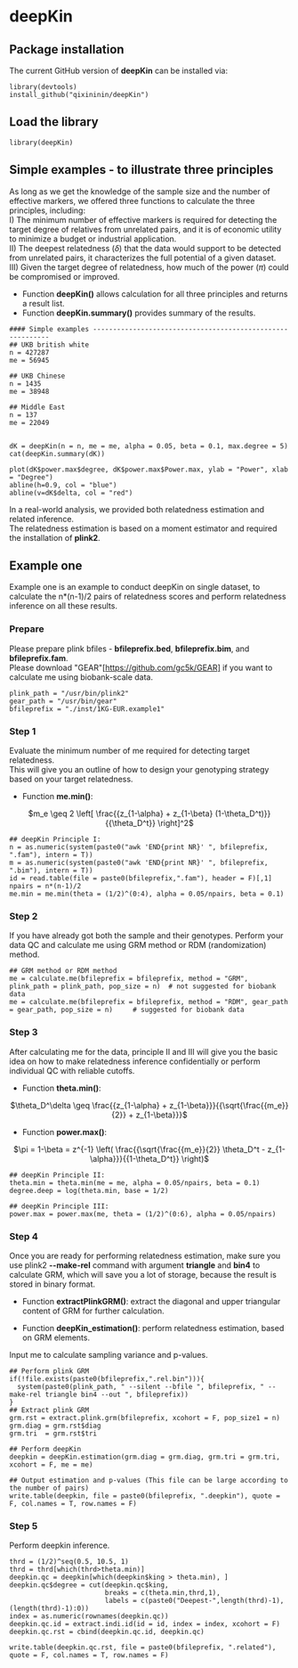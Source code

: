 # deepKin

## Package installation
The current GitHub version of **deepKin** can be installed via:
```
library(devtools)
install_github("qixininin/deepKin")
```

## Load the library
```
library(deepKin)
```

## Simple examples - to illustrate three principles
As long as we get the knowledge of the sample size and the number of effective markers, we offered three functions to calculate the three principles, including:    
I) The minimum number of effective markers is required for detecting the target degree of relatives from unrelated pairs, and it is of economic utility to minimize a budget or industrial application.    
II) The deepest relatedness ($\delta$) that the data would support to be detected from unrelated pairs, it characterizes the full potential of a given dataset.    
III) Given the target degree of relatedness, how much of the power ($\pi$) could be compromised or improved.


- Function **deepKin()** allows calculation for all three principles and returns a result list.
- Function **deepKin.summary()** provides summary of the results.
```
#### Simple examples -----------------------------------------------------------
## UKB british white
n = 427287
me = 56945

## UKB Chinese
n = 1435
me = 38948

## Middle East
n = 137
me = 22049


dK = deepKin(n = n, me = me, alpha = 0.05, beta = 0.1, max.degree = 5)
cat(deepKin.summary(dK))

plot(dK$power.max$degree, dK$power.max$Power.max, ylab = "Power", xlab = "Degree")
abline(h=0.9, col = "blue")
abline(v=dK$delta, col = "red")
```

In a real-world analysis, we provided both relatedness estimation and related inference.    
The relatedness estimation is based on a moment estimator and required the installation of **plink2**.    

## Example one
Example one is an example to conduct deepKin on single dataset, to calculate the n*(n-1)/2 pairs of relatedness scores and perform relatedness inference on all these results.

### Prepare
Please prepare plink bfiles - **bfileprefix.bed**, **bfileprefix.bim**, and **bfileprefix.fam**.   
Please download "GEAR"[https://github.com/gc5k/GEAR] if you want to calculate me using biobank-scale data.   
```
plink_path = "/usr/bin/plink2"
gear_path = "/usr/bin/gear"
bfileprefix = "./inst/1KG-EUR.example1"
```

### Step 1
Evaluate the minimum number of me required for detecting target relatedness.    
This will give you an outline of how to design your genotyping strategy based on your target relatedness.     
- Function **me.min()**:    
<center> $m_e \geq 2 \left[ \frac{{z_{1-\alpha} + z_{1-\beta} (1-\theta_D^t)}}{{\theta_D^t}} \right]^2$ </center>    


```
## deepKin Principle I:  
n = as.numeric(system(paste0("awk 'END{print NR}' ", bfileprefix, ".fam"), intern = T))
m = as.numeric(system(paste0("awk 'END{print NR}' ", bfileprefix, ".bim"), intern = T))
id = read.table(file = paste0(bfileprefix,".fam"), header = F)[,1]
npairs = n*(n-1)/2
me.min = me.min(theta = (1/2)^(0:4), alpha = 0.05/npairs, beta = 0.1)
```

### Step 2
If you have already got both the sample and their genotypes. Perform your data QC and calculate me using GRM method or RDM (randomization) method.    

```
## GRM method or RDM method
me = calculate.me(bfileprefix = bfileprefix, method = "GRM", plink_path = plink_path, pop_size = n)  # not suggested for biobank data
me = calculate.me(bfileprefix = bfileprefix, method = "RDM", gear_path = gear_path, pop_size = n)     # suggested for biobank data
```

### Step 3
After calculating me for the data, principle II and III will give you the basic idea on how to make relatedness inference confidentially or perform individual QC with reliable cutoffs.    

- Function **theta.min()**:    
<center>$\theta_D^\delta \geq \frac{{z_{1-\alpha} + z_{1-\beta}}}{{\sqrt{\frac{{m_e}}{2}} + z_{1-\beta}}}$</center>    

- Function **power.max()**:    
<center>$\pi = 1-\beta = z^{-1} \left( \frac{{\sqrt{\frac{{m_e}}{2}} \theta_D^t - z_{1-\alpha}}}{{1-\theta_D^t}} \right)$ </center>    

```
## deepKin Principle II:
theta.min = theta.min(me = me, alpha = 0.05/npairs, beta = 0.1)
degree.deep = log(theta.min, base = 1/2)

## deepKin Principle III:
power.max = power.max(me, theta = (1/2)^(0:6), alpha = 0.05/npairs)
```

### Step 4
Once you are ready for performing relatedness estimation, make sure you use plink2 **--make-rel** command with argument **triangle** and **bin4** to calculate GRM, which will save you a lot of storage, because the result is stored in binary format.    

- Function **extractPlinkGRM()**: extract the diagonal and upper triangular content of GRM for further calculation.    

- Function **deepKin_estimation()**: perform relatedness estimation, based on GRM elements.    

Input me to calculate sampling variance and p-values.    


```
## Perform plink GRM
if(!file.exists(paste0(bfileprefix,".rel.bin"))){
  system(paste0(plink_path, " --silent --bfile ", bfileprefix, " --make-rel triangle bin4 --out ", bfileprefix))
}
## Extract plink GRM
grm.rst = extract.plink.grm(bfileprefix, xcohort = F, pop_size1 = n)
grm.diag = grm.rst$diag
grm.tri  = grm.rst$tri

## Perform deepKin
deepkin = deepKin.estimation(grm.diag = grm.diag, grm.tri = grm.tri, xcohort = F, me = me)

## Output estimation and p-values (This file can be large according to the number of pairs)
write.table(deepkin, file = paste0(bfileprefix, ".deepkin"), quote = F, col.names = T, row.names = F)
```

### Step 5
Perform deepkin inference.    
```
thrd = (1/2)^seq(0.5, 10.5, 1)
thrd = thrd[which(thrd>theta.min)]
deepkin.qc = deepkin[which(deepkin$king > theta.min), ]
deepkin.qc$degree = cut(deepkin.qc$king,
                        breaks = c(theta.min,thrd,1),
                        labels = c(paste0("Deepest-",length(thrd)-1), (length(thrd)-1):0))
index = as.numeric(rownames(deepkin.qc))
deepkin.qc.id = extract.indi.id(id = id, index = index, xcohort = F)
deepkin.qc.rst = cbind(deepkin.qc.id, deepkin.qc)

write.table(deepkin.qc.rst, file = paste0(bfileprefix, ".related"), quote = F, col.names = T, row.names = F)
```
